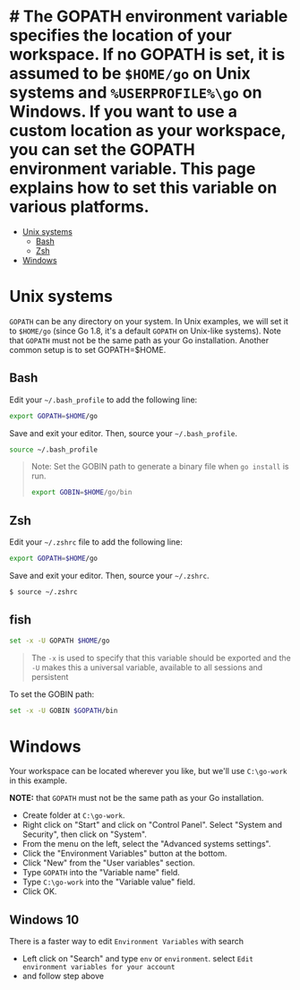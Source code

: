 # # The GOPATH environment variable specifies the location of your workspace. If no GOPATH is set, it is assumed to be `$HOME/go` on Unix systems and `%USERPROFILE%\go` on Windows. If you want to use a custom location as your workspace, you can set the GOPATH environment variable. This page explains how to set this variable on various platforms.


- [Unix systems](#unix-systems)
  * [Bash](#bash)
  * [Zsh](#zsh)
- [Windows](#windows)

# Unix systems

`GOPATH` can be any directory on your system. In Unix examples, we will set it to `$HOME/go` (since Go 1.8, it's a default `GOPATH` on Unix-like systems). Note that `GOPATH` must not be the same path as your Go installation. Another common setup is to set GOPATH=$HOME.

## Bash

Edit your `~/.bash_profile` to add the following line:
```bash
export GOPATH=$HOME/go
```

Save and exit your editor. Then, source your `~/.bash_profile`.
```bash
source ~/.bash_profile
```

> Note: Set the GOBIN path to generate a binary file when `go install` is run.
> ```bash
> export GOBIN=$HOME/go/bin
> ```

## Zsh

Edit your `~/.zshrc` file to add the following line:

```bash
export GOPATH=$HOME/go
```
Save and exit your editor. Then, source your `~/.zshrc`.
```bash
$ source ~/.zshrc
```

## fish

```bash
set -x -U GOPATH $HOME/go
```
> The `-x` is used to specify that this variable should be exported
> and the `-U` makes this a universal variable, available to all sessions and
> persistent

To set the GOBIN path:

```bash
set -x -U GOBIN $GOPATH/bin
```

# Windows

Your workspace can be located wherever you like,
but we'll use `C:\go-work` in this example.

__NOTE:__ that `GOPATH` must not be the same path as your Go installation.

* Create folder at `C:\go-work`.
* Right click on "Start" and click on "Control Panel". Select "System and Security", then click on "System".
* From the menu on the left, select the "Advanced systems settings".
* Click the "Environment Variables" button at the bottom.
* Click "New" from the "User variables" section.
* Type `GOPATH` into the "Variable name" field.
* Type `C:\go-work` into the "Variable value" field.
* Click OK.

## Windows 10
There is a faster way to edit `Environment Variables` with search
* Left click on "Search" and type `env` or `environment`. select `Edit environment variables for your account`
* and follow step above